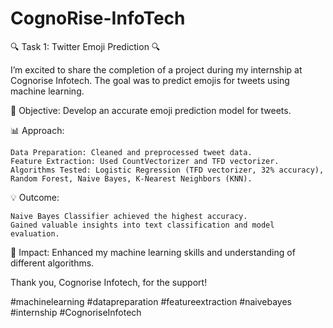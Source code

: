 # CognoRise-InfoTech

🔍 Task 1: Twitter Emoji Prediction 🔍

I’m excited to share the completion of a project during my internship at Cognorise Infotech. The goal was to predict emojis for tweets using machine learning.

🎯 Objective: Develop an accurate emoji prediction model for tweets.

📊 Approach:

    Data Preparation: Cleaned and preprocessed tweet data.
    Feature Extraction: Used CountVectorizer and TFD vectorizer.
    Algorithms Tested: Logistic Regression (TFD vectorizer, 32% accuracy), Random Forest, Naive Bayes, K-Nearest Neighbors (KNN).

💡 Outcome:

    Naive Bayes Classifier achieved the highest accuracy.
    Gained valuable insights into text classification and model evaluation.

🚀 Impact: Enhanced my machine learning skills and understanding of different algorithms.



Thank you, Cognorise Infotech, for the support!

#machinelearning #datapreparation #featureextraction #naivebayes #internship #CognoriseInfotech
